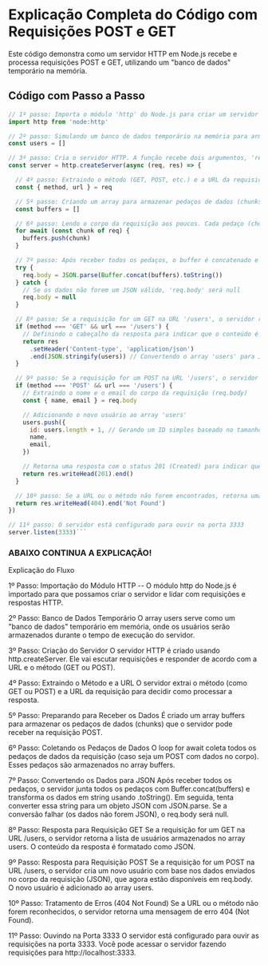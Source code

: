 # Explicação Completa do Código com Requisições POST e GET

Este código demonstra como um servidor HTTP em Node.js recebe e processa requisições POST e GET, utilizando um "banco de dados" temporário na memória.

## Código com Passo a Passo

```javascript
// 1º passo: Importa o módulo 'http' do Node.js para criar um servidor
import http from 'node:http'

// 2º passo: Simulando um banco de dados temporário na memória para armazenar os usuários
const users = []

// 3º passo: Cria o servidor HTTP. A função recebe dois argumentos, 'req' (requisição) e 'res' (resposta)
const server = http.createServer(async (req, res) => {

  // 4º passo: Extraindo o método (GET, POST, etc.) e a URL da requisição
  const { method, url } = req

  // 5º passo: Criando um array para armazenar pedaços de dados (chunks) que podem ser enviados na requisição
  const buffers = []

  // 6º passo: Lendo o corpo da requisição aos poucos. Cada pedaço (chunk) é adicionado ao array 'buffers'
  for await (const chunk of req) {
    buffers.push(chunk)
  }

  // 7º passo: Após receber todos os pedaços, o buffer é concatenado e transformado em uma string. Se for JSON, ele será convertido em um objeto JavaScript.
  try {
    req.body = JSON.parse(Buffer.concat(buffers).toString())
  } catch {
    // Se os dados não forem um JSON válido, 'req.body' será null
    req.body = null
  }

  // 8º passo: Se a requisição for um GET na URL '/users', o servidor retorna a lista de usuários
  if (method === 'GET' && url === '/users') {
    // Definindo o cabeçalho da resposta para indicar que o conteúdo é JSON
    return res
      .setHeader('Content-type', 'application/json')
      .end(JSON.stringify(users)) // Convertendo o array 'users' para JSON e enviando como resposta
  }

  // 9º passo: Se a requisição for um POST na URL '/users', o servidor vai tentar criar um novo usuário
  if (method === 'POST' && url === '/users') {
    // Extraindo o nome e o email do corpo da requisição (req.body)
    const { name, email } = req.body

    // Adicionando o novo usuário ao array 'users'
    users.push({
      id: users.length + 1, // Gerando um ID simples baseado no tamanho do array
      name,
      email,
    })

    // Retorna uma resposta com o status 201 (Created) para indicar que o usuário foi criado com sucesso
    return res.writeHead(201).end()
  }

  // 10º passo: Se a URL ou o método não forem encontrados, retorna uma resposta 404 (Not Found)
  return res.writeHead(404).end('Not Found')
})

// 11º passo: O servidor está configurado para ouvir na porta 3333
server.listen(3333)```

```
### ABAIXO CONTINUA A EXPLICAÇÃO!

Explicação do Fluxo

1º Passo: Importação do Módulo HTTP
-- O módulo http do Node.js é importado para que possamos criar o servidor e lidar com requisições e respostas HTTP.

2º Passo: Banco de Dados Temporário
O array users serve como um "banco de dados" temporário em memória, onde os usuários serão armazenados durante o tempo de execução do servidor.

3º Passo: Criação do Servidor
O servidor HTTP é criado usando http.createServer. Ele vai escutar requisições e responder de acordo com a URL e o método (GET ou POST).

4º Passo: Extraindo o Método e a URL
O servidor extrai o método (como GET ou POST) e a URL da requisição para decidir como processar a resposta.

5º Passo: Preparando para Receber os Dados
É criado um array buffers para armazenar os pedaços de dados (chunks) que o servidor pode receber na requisição POST.

6º Passo: Coletando os Pedaços de Dados
O loop for await coleta todos os pedaços de dados da requisição (caso seja um POST com dados no corpo). Esses pedaços são armazenados no array buffers.

7º Passo: Convertendo os Dados para JSON
Após receber todos os pedaços, o servidor junta todos os pedaços com Buffer.concat(buffers) e transforma os dados em string usando .toString(). Em seguida, tenta converter essa string para um objeto JSON com JSON.parse. Se a conversão falhar (os dados não forem JSON), o req.body será null.

8º Passo: Resposta para Requisição GET
Se a requisição for um GET na URL /users, o servidor retorna a lista de usuários armazenados no array users. O conteúdo da resposta é formatado como JSON.

9º Passo: Resposta para Requisição POST
Se a requisição for um POST na URL /users, o servidor cria um novo usuário com base nos dados enviados no corpo da requisição (JSON), que agora estão disponíveis em req.body. O novo usuário é adicionado ao array users.

10º Passo: Tratamento de Erros (404 Not Found)
Se a URL ou o método não forem reconhecidos, o servidor retorna uma mensagem de erro 404 (Not Found).

11º Passo: Ouvindo na Porta 3333
O servidor está configurado para ouvir as requisições na porta 3333. Você pode acessar o servidor fazendo requisições para http://localhost:3333.

